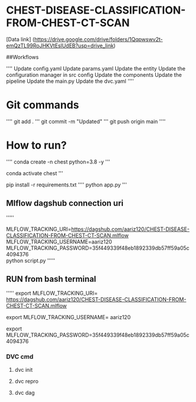 # CHEST-DISEASE-CLASSIFICATION-FROM-CHEST-CT-SCAN

[Data link] (https://drive.google.com/drive/folders/1Qqpwswv2t-emQzTL99RoJHKVtEslUdEB?usp=drive_link)

##Workflows

''''
    Update config.yaml
    Update params.yaml
    Update the entity
    Update the configuration manager in src config
    Update the components
    Update the pipeline
    Update the main.py
    Update the dvc.yaml
''''

# Git commands

''''
git add .
'''
git commit -m "Updated"
'''
git push origin main
''''


# How to run?

''''
conda create -n chest python=3.8 -y
'''

conda activate chest
'''

pip install -r requirements.txt
''''
python app.py
'''

## Mlflow dagshub connection uri
'''''

MLFLOW_TRACKING_URI=https://dagshub.com/aariz120/CHEST-DISEASE-CLASSIFICATION-FROM-CHEST-CT-SCAN.mlflow \
MLFLOW_TRACKING_USERNAME=aariz120 \
MLFLOW_TRACKING_PASSWORD=35f449339f48eb1892339db57ff59a05c4094376   \
python script.py
'''''


## RUN from bash terminal

'''''
export MLFLOW_TRACKING_URI= https://dagshub.com/aariz120/CHEST-DISEASE-CLASSIFICATION-FROM-CHEST-CT-SCAN.mlflow 

export MLFLOW_TRACKING_USERNAME= aariz120

export MLFLOW_TRACKING_PASSWORD=35f449339f48eb1892339db57ff59a05c4094376


### DVC cmd

1. dvc init

2. dvc repro

3. dvc dag



